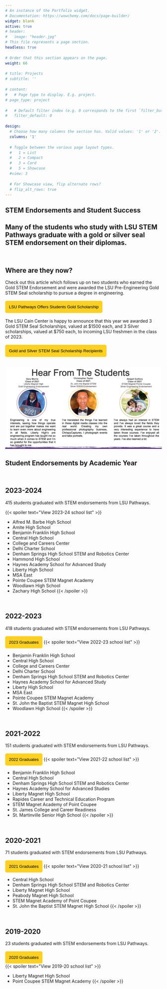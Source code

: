 ```yaml
---
# An instance of the Portfolio widget.
# Documentation: https://wowchemy.com/docs/page-builder/
widget: blank
active: true
# header:
#   image: "header.jpg"
# This file represents a page section.
headless: true

# Order that this section appears on the page.
weight: 66

# title: Projects
# subtitle: ''

# content:
#   # Page type to display. E.g. project.
# page_type: project

#   # Default filter index (e.g. 0 corresponds to the first `filter_button` instance below).
#   filter_default: 0

design:
  # Choose how many columns the section has. Valid values: '1' or '2'.
  columns: '1'

  # Toggle between the various page layout types.
  #   1 = List
  #   2 = Compact
  #   3 = Card
  #   5 = Showcase
  #view: 3

  # For Showcase view, flip alternate rows?
  # flip_alt_rows: true
---
```


## **STEM Endorsements and Student Success**
## Many of the students who study with LSU STEM Pathways graduate with a gold or silver seal STEM endorsement on their diplomas. 
<br>
<!-- <a href="../../brochures/Slide-Overview.pdf" target="_blank"><button style= "background-color:#fdd023; border: none ; border-radius: 5px; padding: 12px">STEM endorsement brochure</button></a> <a href="../../brochures/Slide-StudentSuccess.pdf" target="_blank"><button style= "background-color:#fdd023; border: none ; border-radius: 5px; padding: 12px"> Student testimonials </button></a> 
<br>
<br>
 <a href= "https://docs.google.com/document/d/1g8RYhqWd9l_4GDjLWNSU4tYbFlQQw94iAKDOJi7IvgQ">STEM endorsement brochure accessible version</a> 
<br>
<a href= "https://docs.google.com/document/d/1nPAGbyEaz5yWh-BcBaJWiCmCeD6sZx68KlNpdRuEON4">Student testimonials accessible version</a> 
<br>
<br> -->

## Where are they now?
Check out this article which follows up on two students who earned the Gold STEM Endorsement and were awarded the LSU Pre-Engineering Gold STEM Seal scholarship to pursue a degree in engineering.
<br>
<br>
<a href="https://www.lsu.edu/eng/news/2023/02/pathwaysgoldscholarship.php" target="_blank"><button style= "background-color:#fdd023; border: none ; border-radius: 5px; padding: 12px">LSU Pathways Offers Students Gold Scholarship</button></a>
<br>
<br>
The LSU Cain Center is happy to announce that this year we awarded 3 Gold STEM Seal Scholarships, valued at $1500 each, and 3 Silver scholarships, valued at $750 each, to incoming LSU freshmen in the class of 2023. 
<br>
<br>
<a href="https://capitalareastem.org/news/blog.html/article/2023/11/08/celebrating-excellence-lsu-stem-pathways-gold-and-silver-stem-seal-scholarship-recipients" target="_blank"><button style= "background-color:#fdd023; border: none ; border-radius: 5px; padding: 12px">Gold and Silver STEM Seal Scholarship Recipients</button></a>
<br>
<br>

<img src ="student-testimonial.png" alt ="Hear from the Students: Gary Morris, Christopher Taylor, and Abigail Guillory graduated with Gold and Silver STEM seals. Morris and Guillory received endorsements in pre-engineering, and Taylor received an endorsement in the DDEM pathway." width =850>
<br>



## **Student Endorsements by Academic Year**
<br>

## 2023-2024
415 students graduated with STEM endorsements from LSU Pathways.
<br>
<!-- <br>
<a href="https://endorsements.lsupathways.com/#2023-endorsements" target="_blank"><button style= "background-color:#fdd023; border: none ; border-radius: 5px; padding: 12px">2023 Graduates</button></a> -->
{{< spoiler text="View 2023-24 school list" >}}

- Alfred M. Barbe High School
- Amite High School
- Benjamin Franklin High School
- Central High School
- College and Careers Center
- Delhi Charter School
- Denham Springs High School STEM and Robotics Center
- Hammond High School
- Haynes Academy School for Advanced Study
- Liberty High School
- MSA East 
- Pointe Coupee STEM Magnet Academy
- Woodlawn High School
- Zachary High School
{{< /spoiler >}}

<br>

## 2022-2023
418 students graduated with STEM endorsements from LSU Pathways.
<br>
<br>
<a href="https://endorsements.lsupathways.com/#2023-endorsements" target="_blank"><button style= "background-color:#fdd023; border: none ; border-radius: 5px; padding: 12px">2023 Graduates</button></a>
{{< spoiler text="View 2022-23 school list" >}}

- Benjamin Franklin High School
- Central High School
- College and Careers Center
- Delhi Charter School
- Denham Springs High School STEM and Robotics Center
- Haynes Academy School for Advanced Study
- Liberty High School
- MSA East
- Pointe Coupee STEM Magnet Academy
- St. John the Baptist STEM Magnet High School
- Woodlawn High School
{{< /spoiler >}}

<br>

## 2021-2022
151 students graduated with STEM endorsements from LSU Pathways.
<br>
<br>
<a href="https://endorsements.lsupathways.com/#2022-endorsements" target="_blank"><button style= "background-color:#fdd023; border: none ; border-radius: 5px; padding: 12px">2022 Graduates</button></a>
{{< spoiler text="View 2021-22 school list" >}}

- Benjamin Franklin High School
- Central High School
- Denham Springs High School STEM and Robotics Center
- Haynes Academy School for Advanced Studies
- Liberty Magnet High School
- Rapides Career and Technical Education Program
- STEM Magnet Academy of Point Coupee 
- St. James College and Career Readiness
- St. Martinville Senior High School
{{< /spoiler >}}
<br>

## 2020-2021
71 students graduated with STEM endorsements from LSU Pathways.
<br>
<br>
<a href="https://endorsements.lsupathways.com/#2021-endorsements" target="_blank"><button style= "background-color:#fdd023; border: none ; border-radius: 5px; padding: 12px">2021 Graduates</button></a>
{{< spoiler text="View 2020-21 school list" >}}

  - Central High School
  - Denham Springs High School STEM and Robotics Center
  - Liberty Magnet High School
  - Peabody Magnet High School
  - STEM Magnet Academy of Point Coupee
  - St. John the Baptist STEM Magnet High School
{{< /spoiler >}}
<br>

## 2019-2020
23 students graduated with STEM endorsements from LSU Pathways. 
<br><br>
<a href="https://www.louisianabelieves.com/docs/default-source/academics/2020-stem-endorsement-graduates.pdf?sfvrsn=85e9981f_2" target="_blank"><button style= "background-color:#fdd023; border: none ; border-radius: 5px; padding: 12px">2020 Graduates</button></a>
<br>
{{< spoiler text="View 2019-20 school list" >}}

- Liberty Magnet High School
- Point Coupee STEM Magnet Academy
{{< /spoiler >}}

